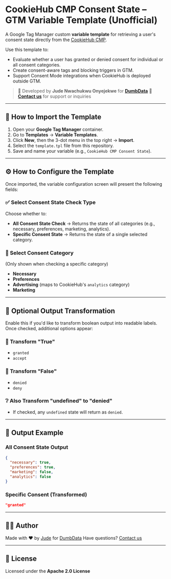 # CookieHub CMP Consent State – GTM Variable Template (Unofficial)

A Google Tag Manager custom **variable template** for retrieving a user's consent state directly from the [CookieHub CMP](https://www.cookiehub.com/).

Use this template to:

* Evaluate whether a user has granted or denied consent for individual or all consent categories.
* Create consent-aware tags and blocking triggers in GTM.
* Support Consent Mode integrations when CookieHub is deployed outside GTM.

> 🧠 Developed by **Jude Nwachukwu Onyejekwe** for **[DumbData](https://dumbdata.co/)**
> 💬 **[Contact us](https://dumbdata.co/contact-us/)** for support or inquiries


---

## 🚀 How to Import the Template

1. Open your **Google Tag Manager** container.
2. Go to **Templates** → **Variable Templates**.
3. Click **New**, then the 3-dot menu in the top right → **Import**.
4. Select the `template.tpl` file from this repository.
5. Save and name your variable (e.g., `CookieHub CMP Consent State`).

---

## ⚙️ How to Configure the Template

Once imported, the variable configuration screen will present the following fields:

### ✅ Select Consent State Check Type

Choose whether to:

* **All Consent State Check** → Returns the state of all categories (e.g., necessary, preferences, marketing, analytics).
* **Specific Consent State** → Returns the state of a single selected category.

### 📂 Select Consent Category

(Only shown when checking a specific category)

* **Necessary**
* **Preferences**
* **Advertising** (maps to CookieHub's `analytics` category)
* **Marketing**

---

## 🧩 Optional Output Transformation

Enable this if you'd like to transform boolean output into readable labels. Once checked, additional options appear:

### 🔁 Transform "True"

* `granted`
* `accept`

### 🔁 Transform "False"

* `denied`
* `deny`

### ❔ Also Transform "undefined" to "denied"

* If checked, any `undefined` state will return as `denied`.

---

## 🧪 Output Example

### All Consent State Output

```json
{
  "necessary": true,
  "preferences": true,
  "marketing": false,
  "analytics": false
}
```

### Specific Consent (Transformed)

```json
"granted"
```

---

## 👨‍💻 Author

Made with ❤️ by [Jude](https://dumbdata.co/) for [DumbData](https://dumbdata.co/)
Have questions? [Contact us](https://dumbdata.co/contact-us/)

---

## 📄 License

Licensed under the **Apache 2.0 License**
